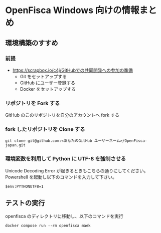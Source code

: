 # OpenFisca Windows 向けの情報まとめ

## 環境構築のすすめ

### 前提

- https://scrapbox.io/c4j/GitHubでの共同開発への参加の準備
  - Git をセットアップする
  - GitHub にユーザー登録する
  - Docker をセットアップする

### リポジトリを Fork する

GitHub のこのリポジトリを自分のアカウントへ fork する

### fork したリポジトリを Clone する

```
git clone git@github.com:<あなたのGitHub ユーザーネーム>/OpenFisca-japan.git
```

### 環境変数を利用して Python に UTF-8 を強制させる

Unicode Decoding Error が起きるときもこちらの通りにしてください。
Powershell を起動し以下のコマンドを入力して下さい。

```
$env:PYTHONUTF8=1
```

## テストの実行

openfisca のディレクトリに移動し、以下のコマンドを実行

```
docker compose run --rm openfisca maek
```
